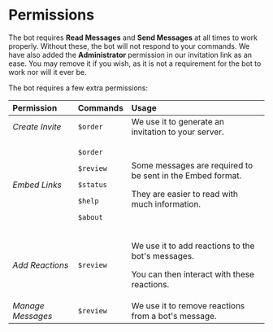 # Permissions

The bot requires **Read Messages** and **Send Messages** at all times to work properly. Without these, the bot will not respond to your commands. We have also added the **Administrator** permission in our invitation link as an ease. You may remove it if you wish, as it is not a requirement for the bot to work nor will it ever be.  
  
The bot requires a few extra permissions:

<table>
  <thead>
    <tr>
      <th style="text-align:left">Permission</th>
      <th style="text-align:left">Commands</th>
      <th style="text-align:left">Usage</th>
    </tr>
  </thead>
  <tbody>
    <tr>
      <td style="text-align:left"><em>Create Invite</em>
      </td>
      <td style="text-align:left"><code>$order</code>
      </td>
      <td style="text-align:left">We use it to generate an invitation to your server.</td>
    </tr>
    <tr>
      <td style="text-align:left"><em>Embed Links</em>
      </td>
      <td style="text-align:left">
        <p><code>$order</code>
        </p>
        <p><code>$review</code>
        </p>
        <p><code>$status</code>
        </p>
        <p><code>$help</code>
        </p>
        <p><code>$about</code>
        </p>
      </td>
      <td style="text-align:left">
        <p>Some messages are required to be sent in the Embed format.</p>
        <p>They are easier to read with much information.</p>
      </td>
    </tr>
    <tr>
      <td style="text-align:left"><em>Add Reactions</em>
      </td>
      <td style="text-align:left"><code>$review</code>
      </td>
      <td style="text-align:left">
        <p>We use it to add reactions to the bot&apos;s messages.</p>
        <p>You can then interact with these reactions.</p>
      </td>
    </tr>
    <tr>
      <td style="text-align:left"><em>Manage Messages</em>
      </td>
      <td style="text-align:left"><code>$review</code>
      </td>
      <td style="text-align:left">We use it to remove reactions from a bot&apos;s message.</td>
    </tr>
  </tbody>
</table>



